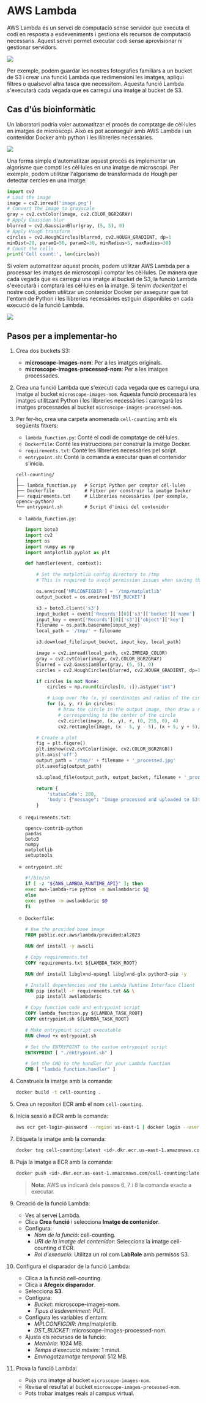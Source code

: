 # AWS Lambda

AWS Lambda és un servei de computació sense servidor que executa el codi en resposta a esdeveniments i gestiona els recursos de computació necessaris. Aquest servei permet executar codi sense aprovisionar ni gestionar servidors.

![](./figs/lambda/lambda-image-sample.png)

Per exemple, podem guardar les nostres fotografies familiars a un bucket de S3 i crear una funció Lambda que redimensioni les imatges, apliqui filtres o qualsevol altra tasca que necessitem. Aquesta funció Lambda s'executarà cada vegada que es carregui una imatge al bucket de S3.

## Cas d'ús bioinformàtic

Un laboratori podria voler automatitzar el procés de comptatge de cèl·lules en imatges de microscopi. Això es pot aconseguir amb AWS Lambda i un contenidor Docker amb python i les llibreries necessàries.

![](./figs/lambda/cell-counting-problem.png)

Una forma simple d'automatitzar aquest procés és implementar un algorisme que compti les cèl·lules en una imatge de microscopi. Per exemple, podem utilitzar l'algorisme de transformada de Hough per detectar cercles en una imatge:

```python
import cv2
# Load the image
image = cv2.imread('image.png') 
# Convert the image to grayscale
gray = cv2.cvtColor(image, cv2.COLOR_BGR2GRAY) 
# Apply Gaussian blur
blurred = cv2.GaussianBlur(gray, (5, 5), 0) 
# Apply Hough transform
circles = cv2.HoughCircles(blurred, cv2.HOUGH_GRADIENT, dp=1
minDist=20, param1=50, param2=30, minRadius=5, maxRadius=30)
# Count the cells
print('Cell count:', len(circles))
```

Si volem automatitzar aquest procés, podem utilitzar AWS Lambda per a processar les imatges de microscopi i comptar les cèl·lules. De manera que cada vegada que es carregui una imatge al bucket de S3, la funció Lambda s'executarà i comptarà les cèl·lules en la imatge.  Si tenim *dockeritzat* el nostre codi, podem utilitzar un contenidor Docker per assegurar que tot l'entorn de Python i les llibreries necessàries estiguin disponibles en cada execució de la funció Lambda.

![](./figs/lambda/cell-counting-aws-lambda.png)

## Pasos per a implementar-ho

1. Crea dos buckets S3:
   - **microscope-images-nom**: Per a les imatges originals.
   - **microscope-images-processed-nom**: Per a les imatges processades.

2. Crea una funció Lambda que s'executi cada vegada que es carregui una imatge al bucket `microscope-images-nom`. Aquesta funció processarà les imatges utilitzant Python i les llibreries necessàries i carregarà les imatges processades al bucket `microscope-images-processed-nom`.

3. Per fer-ho, crea una carpeta anomenada `cell-counting` amb els següents fitxers:
    - `lambda_function.py`: Conté el codi de comptatge de cèl·lules.
    - `Dockerfile`: Conté les instruccions per construir la imatge Docker.
    - `requirements.txt`: Conté les llibreries necessàries pel script.
    - `entrypoint.sh`: Conté la comanda a executar quan el contenidor s'inicia.

    ```plaintext
    cell-counting/
    │
    ├── lambda_function.py   # Script Python per comptar cèl·lules
    ├── Dockerfile           # Fitxer per construir la imatge Docker
    ├── requirements.txt     # Llibreries necessàries (per exemple, opencv-python)
    └── entrypoint.sh        # Script d'inici del contenidor
    ```

    - `lambda_function.py`:
  
        ```python
        import boto3
        import cv2
        import os
        import numpy as np
        import matplotlib.pyplot as plt

        def handler(event, context):

            # Set the matplotlib config directory to /tmp
            # This is required to avoid permission issues when saving the plot

            os.environ['MPLCONFIGDIR'] = '/tmp/matplotlib'
            output_bucket = os.environ['DST_BUCKET']

            s3 = boto3.client('s3')
            input_bucket = event['Records'][0]['s3']['bucket']['name']
            input_key = event['Records'][0]['s3']['object']['key']
            filename = os.path.basename(input_key)
            local_path = '/tmp/' + filename

            s3.download_file(input_bucket, input_key, local_path)

            image = cv2.imread(local_path, cv2.IMREAD_COLOR)
            gray = cv2.cvtColor(image, cv2.COLOR_BGR2GRAY)
            blurred = cv2.GaussianBlur(gray, (5, 5), 0)
            circles = cv2.HoughCircles(blurred, cv2.HOUGH_GRADIENT, dp=1, minDist=20, param1=50, param2=30, minRadius=5, maxRadius=30)

            if circles is not None:
                circles = np.round(circles[0, :]).astype("int")

                # Loop over the (x, y) coordinates and radius of the circles
                for (x, y, r) in circles:
                    # Draw the circle in the output image, then draw a rectangle
                    # corresponding to the center of the circle
                    cv2.circle(image, (x, y), r, (0, 255, 0), 4)
                    cv2.rectangle(image, (x - 5, y - 5), (x + 5, y + 5), (0, 128, 255), -1)

            # Create a plot 
            fig = plt.figure()
            plt.imshow(cv2.cvtColor(image, cv2.COLOR_BGR2RGB))
            plt.axis('off')
            output_path = '/tmp/' + filename + '_processed.jpg'
            plt.savefig(output_path)

            s3.upload_file(output_path, output_bucket, filename + '_processed.jpg')

            return {
                'statusCode': 200,
                'body': {"message": "Image processed and uploaded to S3!, Number of cells: " + str(len(circles))}
            }
        ```

    - `requirements.txt`:

        ```plaintext
        opencv-contrib-python
        pandas
        boto3
        numpy
        matplotlib
        setuptools
        ```

    - `entrypoint.sh`:

        ```bash
        #!/bin/sh
        if [ -z "${AWS_LAMBDA_RUNTIME_API}" ]; then
        exec aws-lambda-rie python -m awslambdaric $@
        else
        exec python -m awslambdaric $@
        fi
        ```

    - `Dockerfile`:

        ```Dockerfile
        # Use the provided base image
        FROM public.ecr.aws/lambda/provided:al2023

        RUN dnf install -y awscli

        # Copy requirements.txt
        COPY requirements.txt ${LAMBDA_TASK_ROOT}

        RUN dnf install libglvnd-opengl libglvnd-glx python3-pip -y

        # Install dependencies and the Lambda Runtime Interface Client
        RUN pip install -r requirements.txt && \
            pip install awslambdaric

        # Copy function code and entrypoint script
        COPY lambda_function.py ${LAMBDA_TASK_ROOT}
        COPY entrypoint.sh ${LAMBDA_TASK_ROOT}

        # Make entrypoint script executable
        RUN chmod +x entrypoint.sh

        # Set the ENTRYPOINT to the custom entrypoint script
        ENTRYPOINT [ "./entrypoint.sh" ]

        # Set the CMD to the handler for your Lambda function
        CMD [ "lambda_function.handler" ]
        ```

4. Construeix la imatge amb la comanda:

    ```bash
    docker build -t cell-counting .
    ```

5. Crea un repositori ECR amb el nom `cell-counting`.

6. Inicia sessió a ECR amb la comanda:

    ```bash
    aws ecr get-login-password --region us-east-1 | docker login --username AWS --password-stdin <id>.dkr.ecr.us-east-1.amazonaws.com
    ```

7. Etiqueta la imatge amb la comanda:

    ```bash
    docker tag cell-counting:latest <id>.dkr.ecr.us-east-1.amazonaws.com/cell-counting:latest
    ```

8. Puja la imatge a ECR amb la comanda:

    ```bash
    docker push <id>.dkr.ecr.us-east-1.amazonaws.com/cell-counting:latest
    ```

    > **Nota**: AWS us indicarà dels passos 6, 7 i 8 la comanda exacta a executar.

9. Creació de la funció Lambda:

   - Ves al servei Lambda.
   - Clica **Crea funció** i selecciona **Imatge de contenidor**.
   - Configura:
        - *Nom de la funció*: cell-counting.
        - *URI de la imatge del contenidor*: Selecciona la imatge cell-counting d'ECR.
        - *Rol d'execució*: Utilitza un rol com **LabRole** amb permisos S3.
  
10. Configura el disparador de la funció Lambda:

    - Clica a la funció cell-counting.
    - Clica a **Afegeix disparador**.
    - Selecciona **S3**.
    - Configura:
        - *Bucket*: microscope-images-nom.
        - *Tipus d'esdeveniment*: PUT.
    - Configura les variables d'entorn:
        - *MPLCONFIGDIR*: /tmp/matplotlib.
        - *DST_BUCKET*: microscope-images-processed-nom.
    - Ajusta els recursos de la funció:
        - *Memòria*: 1024 MB.
        - *Temps d'execució màxim*: 1 minut.
        - *Emmagatzematge temporal*: 512 MB.

11. Prova la funció Lambda:

    - Puja una imatge al bucket `microscope-images-nom`.
    - Revisa el resultat al bucket `microscope-images-processed-nom`.
    - Pots trobar imatges reals al campus virtual.

